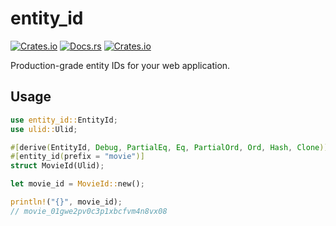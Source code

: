 # entity_id

[![Crates.io](https://img.shields.io/crates/v/entity_id.svg)](https://crates.io/crates/entity_id)
[![Docs.rs](https://docs.rs/entity_id/badge.svg)](https://docs.rs/entity_id/)
[![Crates.io](https://img.shields.io/crates/l/entity_id.svg)](https://github.com/maxdeviant/entity-id/blob/master/LICENSE)

Production-grade entity IDs for your web application.

## Usage

```rust
use entity_id::EntityId;
use ulid::Ulid;

#[derive(EntityId, Debug, PartialEq, Eq, PartialOrd, Ord, Hash, Clone)]
#[entity_id(prefix = "movie")]
struct MovieId(Ulid);

let movie_id = MovieId::new();

println!("{}", movie_id);
// movie_01gwe2pv0c3p1xbcfvm4n8vx08
```
